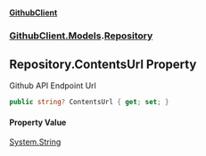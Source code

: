 #### [GithubClient](index 'index')
### [GithubClient.Models](GithubClient.Models 'GithubClient.Models').[Repository](GithubClient.Models.Repository 'GithubClient.Models.Repository')

## Repository.ContentsUrl Property

Github API Endpoint Url

```csharp
public string? ContentsUrl { get; set; }
```

#### Property Value
[System.String](https://docs.microsoft.com/en-us/dotnet/api/System.String 'System.String')